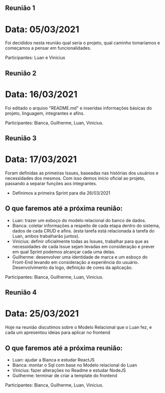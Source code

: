 
## Reunião 1

# Data: 05/03/2021
Foi decididos nesta reunião qual seria o projeto, qual caminho tomaríamos e começamos a pensar em funcionalidades.

Participantes: Luan e Vinicius

## Reunião 2

# Data: 16/03/2021
Foi editado o arquivo "README.md" e inseridas informações básicas do projeto, linguagem, integrantes e afins.

Participantes: Bianca, Guilherme, Luan, Vinicius.


## Reunião 3

# Data: 17/03/2021
Foram definidas as primeiras Issues, baseadas nas histórias dos usuários e necessidades dos mesmos. Com isso demos início oficial ao projeto, passando a separar funções aos integrantes.
- Definimos a primeira Sprint para dia 26/03/2021

## O que faremos até a próxima reunião:

- Luan: trazer um esboço do modelo relacional do banco de dados.
- Bianca: coletar informações a respeito de cada etapa dentro do sistema, dados de cada CRUD e afins. (esta tarefa está relacionada à tarefa do Luan, ambos trabalharão juntos).
- Vinicius: definir oficialmente todas as Issues, trabalhar para que as necessidades de cada Issue sejam levadas em consideração e prever em qual Sprint podemos alcançar cada uma delas.
- Guilherme: desenvolver uma identidade de marca e um esboço do Front-End levando em consideração a experiência do usuário. Desenvolvimento da logo, definição de cores da aplicação.

Participantes: Bianca, Guilherme, Luan, Vinicius.

## Reunião 4

# Data: 25/03/2021

Hoje na reunião discutimos sobre o Modelo Relacional que o Luan fez, e cada um apresentou ideias para aplicar no frontend

## O que faremos até a próxima reunião:

- Luan: ajudar a Bianca e estudar ReactJS
- Bianca: montar o Sql com base no Modelo relacional do Luan
- Vinicius: fazer alterações no Readme e estudar NodeJS
- Guilherme: terminar de criar a template do frontend

Participantes: Bianca, Guilherme, Luan, Vinicius.
